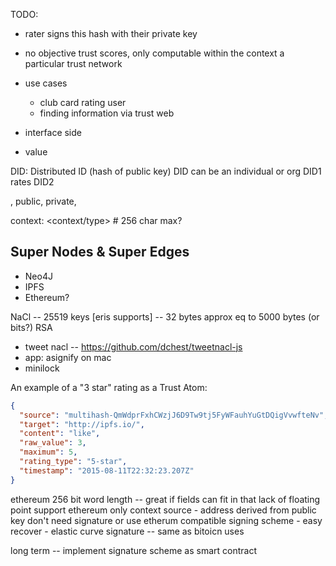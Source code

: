 TODO:

- rater signs this hash with their private key
- no objective trust scores, only computable within the context a particular trust network


- use cases
  - club card rating user
  - finding information via trust web
-  interface side
- value



DID: Distributed ID (hash of public key)
DID can be an individual or org
DID1 rates DID2

, public, private,


context: <context/type>    # 256 char max?




## Super Nodes & Super Edges

- Neo4J
- IPFS
- Ethereum?


NaCl -- 25519 keys [eris supports] -- 32 bytes approx eq to 5000 bytes (or bits?) RSA
- tweet nacl -- https://github.com/dchest/tweetnacl-js
- app: asignify on mac
- minilock



An example of a "3 star" rating as a Trust Atom:

```json
{
  "source": "multihash-QmWdprFxhCWzjJ6D9Tw9tj5FyWFauhYuGtDQigVvwfteNv",
  "target": "http://ipfs.io/",
  "content": "like",
  "raw_value": 3,
  "maximum": 5,
  "rating_type": "5-star",
  "timestamp": "2015-08-11T22:32:23.207Z"
}
```


ethereum
256 bit word length -- great if fields can fit in that
lack of floating point support
ethereum only context
  source - address derived from public key
  don't need signature
or use etherum compatible signing scheme
    - easy recover
    - elastic curve signature -- same as bitoicn uses


long term -- implement signature scheme as smart contract
